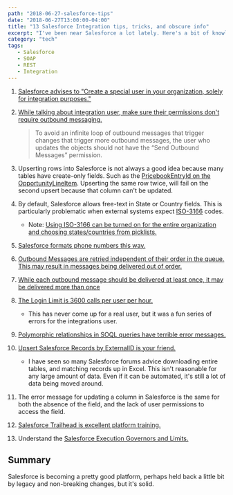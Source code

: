 ```yaml
---
path: "2018-06-27-salesforce-tips"
date: "2018-06-27T13:00:00-04:00"
title: "13 Salesforce Integration tips, tricks, and obscure info"
excerpt: "I've been near Salesforce a lot lately. Here's a bit of knowledge I've picked up on integrating with Salesforce."
category: "tech"
tags:
   - Salesforce
   - SOAP
   - REST
   - Integration
---
```


1. [Salesforce advises to "Create a special user in your organization, solely for integration purposes."][0]


2. [While talking about integration user, make sure their permissions don't require outbound messaging.][1]
    > To avoid an infinite loop of outbound messages that trigger changes that trigger more outbound messages, the user who updates the objects should not have the “Send Outbound Messages” permission.


3. Upserting rows into Salesforce is not always a good idea because many tables have create-only fields. Such as the [PricebookEntryId on the OpportunityLineItem][2]. Upserting the same row twice, will fail on the second upsert because that column can't be updated.


4. By default, Salesforce allows free-text in State or Country fields. This is particularly problematic when external systems expect [ISO-3166][3] codes.
    * Note: [Using ISO-3166 can be turned on for the entire organization and choosing states/countries from picklists.][4]


5. [Salesforce formats phone numbers this way.][5]


6. [Outbound Messages are retried independent of their order in the queue. This may result in messages being delivered out of order.][6]


7. [While each outbound message should be delivered at least once, it may be delivered more than once][6]


8. [The Login Limit is 3600 calls per user per hour.][7]
    * This has never come up for a real user, but it was a fun series of errors for the integrations user.


9. [Polymorphic relationships in SOQL queries have terrible error messages.][8]


10. [Upsert Salesforce Records by ExternalID is your friend.][9]
    * I have seen so many Salesforce forums advice downloading entire tables, and matching records up in Excel. This isn't reasonable for any large amount of data.  Even if it can be automated, it's still a lot of data being moved around.


11. The error message for updating a column in Salesforce is the same for both the absence of the field, and the lack of user permissions to access the field.


12. [Salesforce Trailhead is excellent platform training.][10]


13. Understand the [Salesforce Execution Governors and Limits.][11]

## Summary

Salesforce is becoming a pretty good platform, perhaps held back a little bit by legacy and non-breaking changes, but it's solid.

[0]: https://help.salesforce.com/articleView?id=000176281&type=1
[1]: https://developer.salesforce.com/docs/atlas.en-us.api.meta/api/sforce_api_om_outboundmessaging_listener.htm
[2]: https://developer.salesforce.com/docs/atlas.en-us.api.meta/api/sforce_api_objects_opportunitylineitem.htm
[3]: https://www.iso.org/iso-3166-country-codes.html
[4]: https://help.salesforce.com/articleView?id=admin_state_country_picklists_overview.htm&type=5
[5]: https://help.salesforce.com/articleView?id=000181563&language=en_US&type=1
[6]: https://developer.salesforce.com/docs/atlas.en-us.api.meta/api/sforce_api_om_outboundmessaging_notifications.htm
[7]: https://help.salesforce.com/articleView?id=000233559&type=1
[8]: https://developer.salesforce.com/docs/atlas.en-us.apexcode.meta/apexcode/langCon_apex_SOQL_polymorphic_relationships.htm
[9]: https://developer.salesforce.com/docs/atlas.en-us.apexcode.meta/apexcode/langCon_apex_dml_examples_upsert.htm
[10]: https://trailhead.salesforce.com/en
[11]: https://developer.salesforce.com/docs/atlas.en-us.apexcode.meta/apexcode/apex_gov_limits.htm
